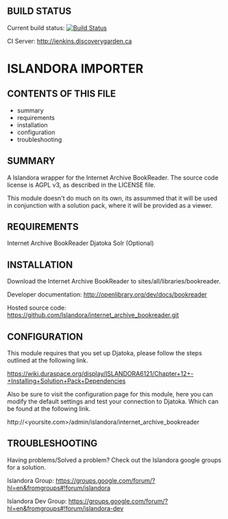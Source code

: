 BUILD STATUS
------------
Current build status:
[![Build Status](https://travis-ci.org/Islandora/islandora_internet_archive_bookreader.png?branch=7.x)](https://travis-ci.org/Islandora/islandora_internet_archive_bookreader)

CI Server:
http://jenkins.discoverygarden.ca

ISLANDORA IMPORTER
==================

CONTENTS OF THIS FILE
---------------------

 * summary
 * requirements
 * installation
 * configuration
 * troubleshooting

SUMMARY
-------

A Islandora wrapper for the Internet Archive BookReader.
The source code license is AGPL v3, as described in the LICENSE file.

This module doesn't do much on its own, its assummed that it will be used in
conjunction with a solution pack, where it will be provided as a viewer.

REQUIREMENTS
------------

Internet Archive BookReader
Djatoka
Solr (Optional)

INSTALLATION
------------

Download the Internet Archive BookReader to sites/all/libraries/bookreader.

Developer documentation:
http://openlibrary.org/dev/docs/bookreader

Hosted source code:
https://github.com/Islandora/internet_archive_bookreader.git

CONFIGURATION
-------------

This module requires that you set up Djatoka, please follow the steps outlined
at the following link.

https://wiki.duraspace.org/display/ISLANDORA6121/Chapter+12+-+Installing+Solution+Pack+Dependencies

Also be sure to visit the configuration page for this module, here you can
modify the default settings and test your connection to Djatoka. Which can be
found at the following link.

http://<yoursite.com>/admin/islandora/internet_archive_bookreader

TROUBLESHOOTING
---------------

Having problems/Solved a problem? Check out the Islandora google groups for a
solution.

Islandora Group:
https://groups.google.com/forum/?hl=en&fromgroups#!forum/islandora

Islandora Dev Group:
https://groups.google.com/forum/?hl=en&fromgroups#!forum/islandora-dev
